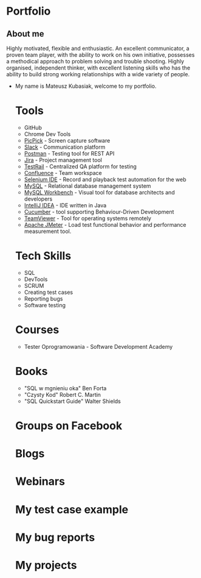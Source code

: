 # Portfolio
## About me
Highly motivated, flexible and enthusiastic. An excellent communicator, a proven team player, with the ability to work on his own initiative, possesses a methodical approach to problem solving and trouble shooting. Highly organised, independent thinker, with excellent listening skills who has the ability to build strong working relationships with a wide variety of people.
* My name is Mateusz Kubasiak, welcome to my portfolio.
  # Tools
   - GitHub
   - Chrome Dev Tools
   - [PicPick](https://picpick.app/en/) -  Screen capture software
   - [Slack](https://slack.com/) - Communication platform
   - [Postman](https://www.postman.com/) - Testing tool for REST API
   - [Jira](https://www.atlassian.com/software/jira) - Project management tool
   - [TestRail](https://www.testrail.com/) - Centralized QA platform for testing
   - [Confluence](https://www.atlassian.com/software/confluence) - Team workspace 
   - [Selenium IDE](https://chrome.google.com/webstore/detail/selenium-ide/mooikfkahbdckldjjndioackbalphokd) - Record and playback test automation for the web
   - [MySQL](https://www.mysql.com/) - Relational database management system
   - [MySQL Workbench](https://www.mysql.com/products/workbench/) - Visual tool for database architects and developers
   - [IntelliJ IDEA](https://www.jetbrains.com/idea/) - IDE written in Java
   - [Cucumber](https://cucumber.io/) -  tool supporting Behaviour-Driven Development
   - [TeamViewer](https://www.teamviewer.com/pl/) - Tool for operating systems remotely
   - [Apache JMeter](https://jmeter.apache.org/) - Load test functional behavior and performance measurement tool.
  
  # Tech Skills
  - SQL
  - DevTools
  - SCRUM
  - Creating test cases
  - Reporting bugs
  - Software testing
  
  # Courses
  - Tester Oprogramowania - Software Development Academy
  # Books
  - "SQL w mgnieniu oka" Ben Forta
  - "Czysty Kod" Robert C. Martin
  - "SQL Quickstart Guide" Walter Shields
  # Groups on Facebook
  # Blogs
  # Webinars
  # My test case example
  # My bug reports
  # My projects


